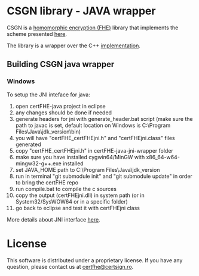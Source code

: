 # CSGN library - JAVA wrapper

CSGN is a [homomorphic encryption (FHE)](https://en.wikipedia.org/wiki/Homomorphic_encryption) library that implements the scheme presented [here](https://certfhewiki.certsign.ro/wiki/CertSGN).

The library is a wrapper over the C++ [implementation](https://github.com/certfhe/CSGN).


## Building CSGN java wrapper

### Windows

To setup the JNI inteface for java:

1. open certFHE-java project in eclipse
2. any changes should be done if needed
3. generate headers for jni with generate_header.bat script (make sure the path to javac is set, default location on Windows is C:\Program Files\Java\jdk_version\bin)
4. you will have "certFHE_certFHEjni.h" and "certFHEjni.class" files generated
5. copy "certFHE_certFHEjni.h" in certFHE-java-jni-wrapper folder
6. make sure you have installed cygwin64/MinGW with x86_64-w64-mingw32-g++.exe installed 
7. set JAVA_HOME path to C:\Program Files\Java\jdk_version
9. run in terminal "git submodule init" and "git submodule update" in order to bring the certFHE repo
8. run compile.bat to compile the c sources 
9. copy the output (certFHEjni.dll) in  system path (or in System32/SysWOW64 or in a specific folder)
10. go back to eclipse and test it with certFHEjni class

More details about JNI interface [here](https://www3.ntu.edu.sg/home/ehchua/programming/java/JavaNativeInterface.html).
# License

This software is distributed under a proprietary license. If you have any question, please contact us at certfhe@certsign.ro.